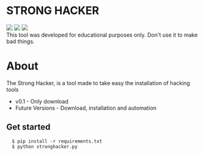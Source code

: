 # STRONG HACKER
<a href="https://www.python.org"><img src="https://img.shields.io/badge/Python-3.x-informational"></a>
<a href="https://github.com/bearlim/strong_hacker/issues"><img src="https://img.shields.io/badge/issues-0%20open-yellow"></a>
<img src="https://img.shields.io/badge/release-v0.1-informational">
<br>
This tool was developed for educational purposes only.
Don't use it to make bad things.
<br>
<h1>About</h1>

The Strong Hacker, is a tool made to take easy the installation of hacking tools

- v0.1 - Only download
- Future Versions - Download, installation and automation


<h2>Get started </h2>

```shell
  $ pip install -r requirements.txt
  $ python stronghacker.py
 ```
